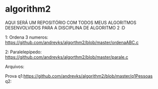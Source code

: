 # algorithm2
AQUI SERÁ UM REPOSITÓRIO COM TODOS MEUS ALGORITMOS DESENVOLVIDOS PARA A DISCIPLINA DE ALGORITMO 2 :D


1: Ordena 3 numeros: https://github.com/andrevks/algorthm2/blob/master/ordenaABC.c

2: Paralelepípedo: https://github.com/andrevks/algorthm2/blob/master/parale.c







Arquivos:


Prova
q1:https://github.com/andrevks/algorithm2/blob/master/q1Pessoas
q2:

